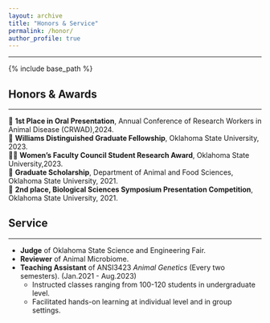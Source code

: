 ```yaml
---
layout: archive
title: "Honors & Service"
permalink: /honor/
author_profile: true
---
```

***
{% include base_path %}

## Honors & Awards
***
🐷 **1st Place in Oral Presentation**, Annual Conference of Research Workers in Animal Disease (CRWAD),2024. <br />
🌻 **Williams Distinguished Graduate Fellowship**, Oklahoma State University, 2023. <br />
👩‍🎓 **Women’s Faculty Council Student Research Award**, Oklahoma State University,2023. <br />
🐥 **Graduate Scholarship**, Department of Animal and Food Sciences, Oklahoma State University, 2021. <br />
🐶 **2nd place, Biological Sciences Symposium Presentation Competition**, Oklahoma State University, 2021.

## Service
***
* **Judge** of Oklahoma State Science and Engineering Fair.
* **Reviewer** of Animal Microbiome.
* **Teaching Assistant** of ANSI3423 *Animal Genetics* (Every two semesters). (Jan.2021 - Aug.2023) <br />
  -  Instructed classes ranging from 100-120 students in undergraduate level.
  -  Facilitated hands-on learning at individual level and in group settings.
